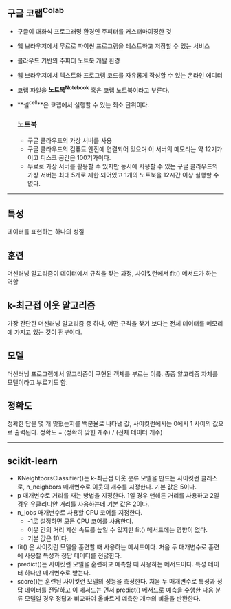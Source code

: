 ## 구글 코랩<sup>Colab</sup>
- 구글이 대화식 프로그래밍 환경인 주피터를 커스터마이징한 것
- 웹 브라우저에서 무료로 파이썬 프로그램을 테스트하고 저장할 수 있는 서비스
- 클라우드 기반의 주피터 노트북 개발 환경
- 웹 브라우저에서 텍스트와 프로그램 코드를 자유롭게 작성할 수 있는 온라인 에디터
- 코랩 파일을 **노트북<sup>Notebook</sup>** 혹은 코랩 노트북이라고 부른다.
- **셀<sup>cell</sup>**은 코랩에서 실행할 수 있는 최소 단위이다.

  ### 노트북
  - 구글 클라우드의 가상 서버를 사용
  - 구글 클라우드의 컴퓨트 엔진에 연결되어 있으며 이 서버의 메모리는 약 12기가이고 디스크 공간은 100기가이다.
  - 무료로 가상 서버를 활용할 수 있지만 동시에 사용할 수 있는 구글 클라우드의 가상 서버는 최대 5개로 제한 되어있고 1개의 노트북을 12시간 이상 실행할 수 없다.

------------------------
## 특성
데이터를 표현하는 하나의 성질

## 훈련
머신러닝 알고리즘이 데이터에서 규칙을 찾는 과정, 사이킷런에서 fit() 메서드가 하는 역할

## k-최근접 이웃 알고리즘
가장 간단한 머신러닝 알고리즘 중 하나, 어떤 규칙을 찾기 보다는 전체 데이터를 메모리에 가지고 있는 것이 전부이다.

## 모델
머신러닝 프로그램에서 알고리즘이 구현된 객체를 부르는 이름. 종종 알고리즘 자체를 모델이라고 부르기도 함.

## 정확도
정확한 답을 몇 개 맞혔는지를 백분율로 나타낸 값, 사이킷런에서는 0에서 1 사이의 값으로 출력된다.
정확도 = (정확히 맞힌 개수) / (전체 데이터 개수)

-----------------------------------------

## scikit-learn
- KNeightborsClassifier()는 k-최근접 이웃 분류 모델을 만드는 사이킷런 클래스로, n_neighbors 매개변수로 이웃의 개수를 지정한다. 기본 값은 5이다.
- p 매개변수로 거리를 재는 방법을 지정한다. 1일 경우 맨해튼 거리를 사용하고 2일 경우 유클리디안 거리를 사용하는데 기본 값은 2이다.
- n_jobs 매개변수로 사용할 CPU 코어를 지정한다.
  - -1로 설정하면 모든 CPU 코어를 사용한다.
  - 이웃 간의 거리 계산 속도를 높일 수 있지만 fit() 메서드에는 영향이 없다.
  - 기본 값은 1이다.
- fit() 은 사이킷런 모델을 훈련할 때 사용하는 메서드이다. 처음 두 매개변수로 훈련에 사용할 특성과 정답 데이터를 전닳한다.
- predict()는 사이킷런 모델을 훈련하고 예측할 때 사용하는 메서드이다. 특성 데이터 하나만 매개변수로 받는다.
- score()는 훈련된 사이킷런 모델의 성능을 측정한다. 처음 두 매개변수로 특성과 정답 데이터를 전달하고 이 메서드는 먼저 predict() 메서드로 예측을 수행한 다음 분류 모델일 경우 정답과 비교하여 올바르게 예측한 개수의 비율을 반환한다.
